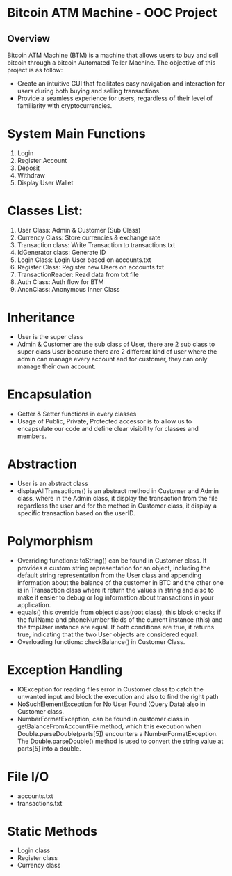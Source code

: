 # Bitcoin ATM Machine - OOC Project


## Overview
Bitcoin ATM Machine (BTM) is a machine that allows users to buy and sell bitcoin through a bitcoin Automated Teller Machine.
The objective of this project is as follow: 
  + Create an intuitive GUI that facilitates easy navigation and interaction for users during both buying and selling transactions.
  + Provide a seamless experience for users, regardless of their level of familiarity with cryptocurrencies.

# System Main Functions

1. Login
2. Register Account
3. Deposit
4. Withdraw
5. Display User Wallet

# Classes List:
1. User Class: Admin & Customer (Sub Class)
2. Currency Class: Store currencies & exchange rate
3. Transaction class: Write Transaction to transactions.txt
4. IdGenerator class: Generate ID
5. Login Class: Login User based on accounts.txt
6. Register Class: Register new Users on accounts.txt
7. TransactionReader: Read data from txt file
8. Auth Class: Auth flow for BTM
9. AnonClass: Anonymous Inner Class

# Inheritance
- User is the super class 
- Admin & Customer are the sub class of User, there are 2 sub class to super class User because there are 2 different kind of user where the admin can manage every account and for customer, they can only manage their own account. 

# Encapsulation
- Getter & Setter functions in every classes
- Usage of Public, Private, Protected accessor is to allow us to encapsulate our code and define clear visibility for classes and members.

# Abstraction
- User is an abstract class
- displayAllTransactions() is an abstract method in Customer and Admin class, where in the Admin class, it display the transaction from the file regardless the user and for the method in Customer class, it display a specific transaction based on the userID.

# Polymorphism
- Overriding functions: toString() can be found in Customer class. It provides a custom string representation for an object, including the default string representation from the User class and appending information about the balance of the customer in BTC and the other one is in Transaction class where it return the values in string and also to make it easier to debug or log information about transactions in your application.
- equals() this override from object class(root class), this block checks if the fullName and phoneNumber fields of the current instance (this) and the tmpUser instance are equal. If both conditions are true, it returns true, indicating that the two User objects are considered equal.
- Overloading functions: checkBalance() in Customer Class.

# Exception Handling
- IOException for reading files error in Customer class to catch the unwanted input and block the execution and also to find the right path
- NoSuchElementException for No User Found (Query Data) also in Customer class.
- NumberFormatException, can be found in customer class in getBalanceFromAccountFile method, which this execution when Double.parseDouble(parts[5]) encounters a NumberFormatException. The Double.parseDouble() method is used to convert the string value at parts[5] into a double.

# File I/O
- accounts.txt
- transactions.txt

# Static Methods
- Login class
- Register class
- Currency class
